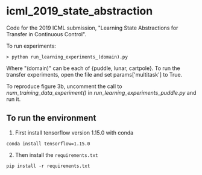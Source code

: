 # icml_2019_state_abstraction
Code for the 2019 ICML submission, "Learning State Abstractions for Transfer in Continuous Control".

To run experiments:

	> python run_learning_experiments_(domain).py

Where "(domain)" can be each of {puddle, lunar, cartpole}. To run the transfer experiments, open the file and set params['multitask'] to True.

To reproduce figure 3b, uncomment the call to _num_training_data_experiment()_ in _run_learning_experiments_puddle.py_ and run it.

## To run the environment

1. First install tensorflow version 1.15.0 with conda
```
conda install tensorflow=1.15.0
```
2. Then install the `requirements.txt`
```
pip install -r requirements.txt
```
